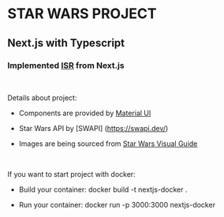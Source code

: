 # STAR WARS PROJECT

## Next.js with Typescript

### Implemented [ISR](https://nextjs.org/docs/basic-features/data-fetching/incremental-static-regeneration) from Next.js

$~$

Details about project:

- Components are provided by [Material UI](https://material-ui.com/)

- Star Wars API by [SWAPI] (https://swapi.dev/)

- Images are being sourced from [Star Wars Visual Guide](https://starwars-visualguide.com/)

$~$

If you want to start project with docker:

- Build your container: docker build -t nextjs-docker .

- Run your container: docker run -p 3000:3000 nextjs-docker
